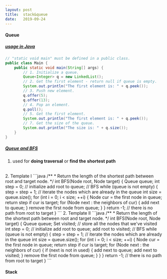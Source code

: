 ```yaml
---
layout: post
title:  stack&queue
date:   2019-09-24
---
```

#### Queue

##### [usage in Java](https://leetcode.com/explore/learn/card/queue-stack/228/first-in-first-out-data-structure/1367/)
```java
// "static void main" must be defined in a public class.
public class Main {
    public static void main(String[] args) {
        // 1. Initialize a queue.
        Queue<Integer> q = new LinkedList();
        // 2. Get the first element - return null if queue is empty.
        System.out.println("The first element is: " + q.peek());
        // 3. Push new element.
        q.offer(5);
        q.offer(13);
        // 4. Pop an element.
        q.poll();
        // 5. Get the first element.
        System.out.println("The first element is: " + q.peek());
        // 7. Get the size of the queue.
        System.out.println("The size is: " + q.size());
    }
}
```

##### [Queue and BFS](https://leetcode.com/explore/learn/card/queue-stack/231/practical-application-queue/1372/)
1. used for **doing traversal** or **find the shortest path**
<br>
2. Template I
```java
/**
 * Return the length of the shortest path between root and target node.
 */
int BFS(Node root, Node target) {
    Queue<Node> queue;  
    int step = 0;       
    // initialize
    add root to queue;
    // BFS
    while (queue is not empty) {
        step = step + 1;
        // iterate the nodes which are already in the queue
        int size = queue.size();
        for (int i = 0; i < size; ++i) {
            Node cur = the first node in queue;
            return step if cur is target;
            for (Node next : the neighbors of cur) {
                add next to queue;
            }
            remove the first node from queue;
        }
    }
    return -1;          // there is no path from root to target
}
```
2. Template II
```java
/**
 * Return the length of the shortest path between root and target node.
 */
int BFS(Node root, Node target) {
    Queue<Node> queue;  
    Set<Node> visited;  // store all the nodes that we've visited
    int step = 0;       
    // initialize
    add root to queue;
    add root to visited;
    // BFS
    while (queue is not empty) {
        step = step + 1;
        // iterate the nodes which are already in the queue
        int size = queue.size();
        for (int i = 0; i < size; ++i) {
            Node cur = the first node in queue;
            return step if cur is target;
            for (Node next : the neighbors of cur) {
                if (next is not in used) {
                    add next to queue;
                    add next to visited;
                }
                remove the first node from queue;   
            }
        }
    }
    return -1;          // there is no path from root to target
}
```


#### Stack



	













































